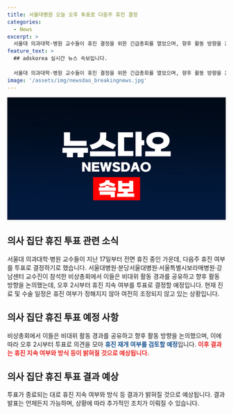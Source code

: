 ```yaml
---
title: 서울대병원 오늘 오후 투표로 다음주 휴진 결정
categories:
  - News
excerpt: >
  서울대 의과대학·병원 교수들이 휴진 결정을 위한 긴급총회를 열었으며, 향후 활동 방향을 논의했다. 서울대병원, 분당서울대병원, 서울시 보라매병원, 서울대병원 강남센터 교수들이 참석한 총회에서 휴진 지속 여부를 투표로 결정하기로 했다. 이에 대한 결정은 오후에 나올 전망이며, 현재 진료 및 수술 일정은 휴진 여부에 따라 조정될 예정이다. 계획대로 진행해야 한다는 의견과 휴진을 지속하는 것이 어렵다는 의견이 갈리고 있어 투표로 결정할 예정이다.
feature_text: >
  ## adskorea 실시간 뉴스 속보입니다.

  서울대 의과대학·병원 교수들이 휴진 결정을 위한 긴급총회를 열었으며, 향후 활동 방향을 논의했다. 서울대병원, 분당서울대병원, 서울시 보라매병원, 서울대병원 강남센터 교수들이 참석한 총회에서 휴진 지속 여부를 투표로 결정하기로 했다. 이에 대한 결정은 오후에 나올 전망이며, 현재 진료 및 수술 일정은 휴진 여부에 따라 조정될 예정이다. 계획대로 진행해야 한다는 의견과 휴진을 지속하는 것이 어렵다는 의견이 갈리고 있어 투표로 결정할 예정이다.
image: '/assets/img/newsdao_breakingnews.jpg'
---
```


<p><img src="/assets/img/newsdao_breakingnews.jpg" alt="adskorea 속보" /></p>

<h2 data-ke-size="size26">의사 집단 휴진 투표 관련 소식</h2>

<p data-ke-size="size16">서울대 의과대학·병원 교수들이 지난 17일부터 전면 휴진 중인 가운데, 다음주 휴진 여부를 투표로 결정하기로 했습니다. 서울대병원·분당서울대병원·서울특별시보라매병원·강남센터 교수진이 참석한 비상총회에서 이들은 비대위 활동 경과를 공유하고 향후 활동 방향을 논의했는데, 오후 2시부터 휴진 지속 여부를 투표로 결정할 예정입니다. 현재 진료 및 수술 일정은 휴진 여부가 정해지지 않아 여전히 조정되지 않고 있는 상황입니다.</p>

<h2 data-ke-size="size26">의사 집단 휴진 투표 예정 사항</h2>

<p data-ke-size="size16">비상총회에서 이들은 비대위 활동 경과를 공유하고 향후 활동 방향을 논의했으며, 이에 따라 오후 2시부터 투표로 의견을 모아 <b><span style="color: #1a5490;">휴진 재개 여부를 검토할 예정</span></b>입니다. <b><span style="color: #ee2323;">이후 결과는 휴진 지속 여부와 방식 등이 밝혀질 것으로 예상됩니다.</span></b></p>

<h2 data-ke-size="size26">의사 집단 휴진 투표 결과 예상</h2>

<p data-ke-size="size16">투표가 종료되는 대로 휴진 지속 여부와 방식 등 결과가 밝혀질 것으로 예상됩니다. 결과 발표는 언제든지 가능하며, 상황에 따라 추가적인 조치가 이뤄질 수 있습니다. </p>

